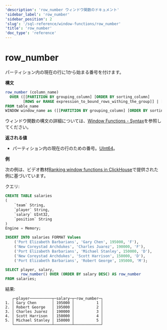 ```yaml
---
'description': 'row_number ウィンドウ関数のドキュメント'
'sidebar_label': 'row_number'
'sidebar_position': 2
'slug': '/sql-reference/window-functions/row_number'
'title': 'row_number'
'doc_type': 'reference'
---
```



# row_number

パーティション内の現在の行に1から始まる番号を付けます。

**構文**

```sql
row_number (column_name)
  OVER ([[PARTITION BY grouping_column] [ORDER BY sorting_column] 
        [ROWS or RANGE expression_to_bound_rows_withing_the_group]] | [window_name])
FROM table_name
WINDOW window_name as ([[PARTITION BY grouping_column] [ORDER BY sorting_column])
```

ウィンドウ関数の構文の詳細については、[Window Functions - Syntax](./index.md/#syntax)を参照してください。

**返される値**

- パーティション内の現在の行のための番号。[UInt64](../data-types/int-uint.md)。

**例**

次の例は、ビデオ教材[Ranking window functions in ClickHouse](https://youtu.be/Yku9mmBYm_4?si=XIMu1jpYucCQEoXA)で提供された例に基づいています。

クエリ:

```sql
CREATE TABLE salaries
(
    `team` String,
    `player` String,
    `salary` UInt32,
    `position` String
)
Engine = Memory;

INSERT INTO salaries FORMAT Values
    ('Port Elizabeth Barbarians', 'Gary Chen', 195000, 'F'),
    ('New Coreystad Archdukes', 'Charles Juarez', 190000, 'F'),
    ('Port Elizabeth Barbarians', 'Michael Stanley', 150000, 'D'),
    ('New Coreystad Archdukes', 'Scott Harrison', 150000, 'D'),
    ('Port Elizabeth Barbarians', 'Robert George', 195000, 'M');
```

```sql
SELECT player, salary, 
       row_number() OVER (ORDER BY salary DESC) AS row_number
FROM salaries;
```

結果:

```response
   ┌─player──────────┬─salary─┬─row_number─┐
1. │ Gary Chen       │ 195000 │          1 │
2. │ Robert George   │ 195000 │          2 │
3. │ Charles Juarez  │ 190000 │          3 │
4. │ Scott Harrison  │ 150000 │          4 │
5. │ Michael Stanley │ 150000 │          5 │
   └─────────────────┴────────┴────────────┘
```
